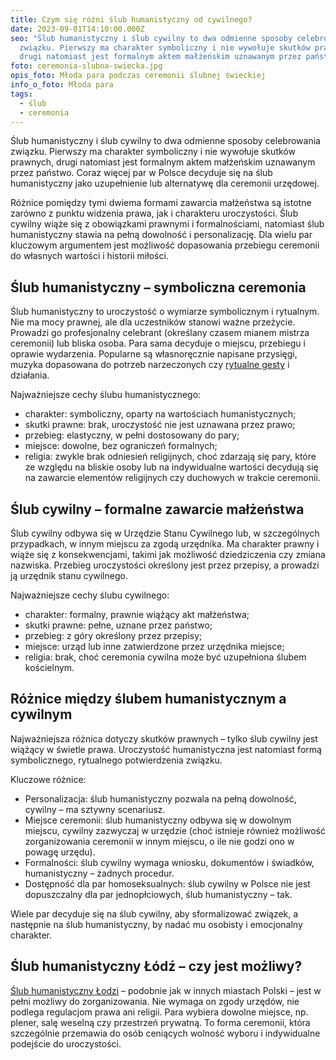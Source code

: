 ```yaml
---
title: Czym się różni ślub humanistyczny od cywilnego?
date: 2023-09-01T14:10:00.000Z
seo: "Ślub humanistyczny i ślub cywilny to dwa odmienne sposoby celebrowania
  związku. Pierwszy ma charakter symboliczny i nie wywołuje skutków prawnych,
  drugi natomiast jest formalnym aktem małżeńskim uznawanym przez państwo. "
foto: ceremonia-slubna-swiecka.jpg
opis_foto: Młoda para podczas ceremonii ślubnej świeckiej
info_o_foto: Młoda para
tags:
  - ślub
  - ceremonia
---
```

Ślub humanistyczny i ślub cywilny to dwa odmienne sposoby celebrowania związku. Pierwszy ma charakter symboliczny i nie wywołuje skutków prawnych, drugi natomiast jest formalnym aktem małżeńskim uznawanym przez państwo. Coraz więcej par w Polsce decyduje się na ślub humanistyczny jako uzupełnienie lub alternatywę dla ceremonii urzędowej.



Różnice pomiędzy tymi dwiema formami zawarcia małżeństwa są istotne zarówno z punktu widzenia prawa, jak i charakteru uroczystości. Ślub cywilny wiąże się z obowiązkami prawnymi i formalnościami, natomiast ślub humanistyczny stawia na pełną dowolność i personalizację. Dla wielu par kluczowym argumentem jest możliwość dopasowania przebiegu ceremonii do własnych wartości i historii miłości.

## Ślub humanistyczny – symboliczna ceremonia

Ślub humanistyczny to uroczystość o wymiarze symbolicznym i rytualnym. Nie ma mocy prawnej, ale dla uczestników stanowi ważne przeżycie. Prowadzi go profesjonalny celebrant (określany czasem mianem mistrza ceremonii) lub bliska osoba. Para sama decyduje o miejscu, przebiegu i oprawie wydarzenia. Popularne są własnoręcznie napisane przysięgi, muzyka dopasowana do potrzeb narzeczonych czy [rytualne gesty](https://www.naprogu.pl/rytual-dla-ciebie/) i działania.



Najważniejsze cechy ślubu humanistycznego:



* charakter: symboliczny, oparty na wartościach humanistycznych;
* skutki prawne: brak, uroczystość nie jest uznawana przez prawo;
* przebieg: elastyczny, w pełni dostosowany do pary;
* miejsce: dowolne, bez ograniczeń formalnych;
* religia: zwykle brak odniesień religijnych, choć zdarzają się pary, które ze względu na bliskie osoby lub na indywidualne wartości decydują się na zawarcie elementów religijnych czy duchowych w trakcie ceremonii.

## Ślub cywilny – formalne zawarcie małżeństwa

Ślub cywilny odbywa się w Urzędzie Stanu Cywilnego lub, w szczególnych przypadkach, w innym miejscu za zgodą urzędnika. Ma charakter prawny i wiąże się z konsekwencjami, takimi jak możliwość dziedziczenia czy zmiana nazwiska. Przebieg uroczystości określony jest przez przepisy, a prowadzi ją urzędnik stanu cywilnego.



Najważniejsze cechy ślubu cywilnego:



* charakter: formalny, prawnie wiążący akt małżeństwa;
* skutki prawne: pełne, uznane przez państwo;
* przebieg: z góry określony przez przepisy;
* miejsce: urząd lub inne zatwierdzone przez urzędnika miejsce;
* religia: brak, choć ceremonia cywilna może być uzupełniona ślubem kościelnym.



## Różnice między ślubem humanistycznym a cywilnym

Najważniejsza różnica dotyczy skutków prawnych – tylko ślub cywilny jest wiążący w świetle prawa. Uroczystość humanistyczna jest natomiast formą symbolicznego, rytualnego potwierdzenia związku.



Kluczowe różnice:



* Personalizacja: ślub humanistyczny pozwala na pełną dowolność, cywilny – ma sztywny scenariusz.
* Miejsce ceremonii: ślub humanistyczny odbywa się w dowolnym miejscu, cywilny zazwyczaj w urzędzie (choć istnieje również możliwość zorganizowania ceremonii w innym miejscu, o ile nie godzi ono w powagę urzędu).
* Formalności: ślub cywilny wymaga wniosku, dokumentów i świadków, humanistyczny – żadnych procedur.
* Dostępność dla par homoseksualnych: ślub cywilny w Polsce nie jest dopuszczalny dla par jednopłciowych, ślub humanistyczny – tak.



Wiele par decyduje się na ślub cywilny, aby sformalizować związek, a następnie na ślub humanistyczny, by nadać mu osobisty i emocjonalny charakter. 

## Ślub humanistyczny Łódź – czy jest możliwy?

[Ślub humanistyczny Łodzi](https://www.naprogu.pl/rytual-dla-ciebie/slub/) – podobnie jak w innych miastach Polski – jest w pełni możliwy do zorganizowania. Nie wymaga on zgody urzędów, nie podlega regulacjom prawa ani religii. Para wybiera dowolne miejsce, np. plener, salę weselną czy przestrzeń prywatną. To forma ceremonii, która szczególnie przemawia do osób ceniących wolność wyboru i indywidualne podejście do uroczystości.